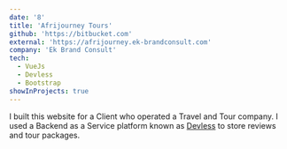 ```yaml
---
date: '8'
title: 'Afrijourney Tours'
github: 'https://bitbucket.com'
external: 'https://afrijourney.ek-brandconsult.com'
company: 'Ek Brand Consult'
tech:
  - VueJs
  - Devless
  - Bootstrap
showInProjects: true
---
```


I built this website for a Client who operated a Travel and Tour company. I used a Backend as a Service platform known as [Devless](https://devless.io) to store reviews and tour packages.
